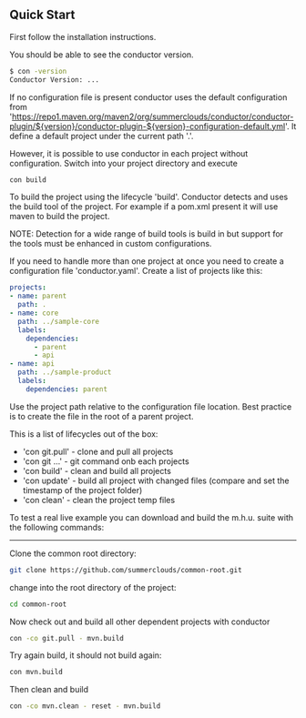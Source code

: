 ## Quick Start

First follow the installation instructions.

You should be able to see the conductor version.

```bash
$ con -version
Conductor Version: ...
```

If no configuration file is present conductor uses the 
default configuration from
'https://repo1.maven.org/maven2/org/summerclouds/conductor/conductor-plugin/${version}/conductor-plugin-${version}-configuration-default.yml'.
It define a default project under the current path '.'.

However, it is possible to use conductor in each 
project without configuration. Switch into your 
project directory and execute

```bash
con build
```

To build the project using the lifecycle 'build'. 
Conductor detects and uses the build tool of the 
project. For example if a pom.xml present it will use 
maven to build the project.

NOTE: Detection for a wide range of build tools is 
build in but support for the tools must be enhanced 
in custom configurations.

If you need to handle more than one project at once 
you need to create a configuration file 
'conductor.yaml'. Create a list of projects like this:

```yaml
projects:
- name: parent
  path: .
- name: core
  path: ../sample-core
  labels:
    dependencies:
      - parent
      - api
- name: api
  path: ../sample-product
  labels:
    dependencies: parent
```

Use the project path relative to the configuration 
file location. Best practice is to create the file 
in the root of a parent project.

This is a list of lifecycles out of the box:

* 'con git.pull' - clone and pull all projects
* 'con git ...' - git command onb each projects
* 'con build' - clean and build all projects
* 'con update' - build all project with changed files (compare and set the timestamp of the project folder)
* 'con clean' - clean the project temp files

To test a real live example you can download and build the m.h.u. suite with the following commands:

----

Clone the common root directory:

```bash
git clone https://github.com/summerclouds/common-root.git
```

change into the root directory of the project:

```bash
cd common-root
```

Now check out and build all other dependent projects with conductor

```bash
con -co git.pull - mvn.build
```

Try again build, it should not build again:

```bash
con mvn.build
```

Then clean and build

```bash
con -co mvn.clean - reset - mvn.build
```
